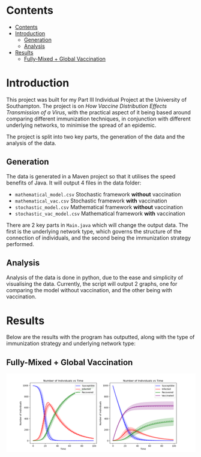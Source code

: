 # Contents

- [Contents](#contents)
- [Introduction](#introduction)
  - [Generation](#generation)
  - [Analysis](#analysis)
- [Results](#results)
  - [Fully-Mixed + Global Vaccination](#fully-mixed--global-vaccination)

# Introduction
This project was built for my Part III Individual Project at the University of Southampton. The project is on *How Vaccine Distribution Effects Transmission of a Virus*, with the practical aspect of it being based around comparing different immunization techniques, in conjunction with different underlying networks, to minimise the spread of an epidemic.

The project is split into two key parts, the generation of the data and the analysis of the data.

## Generation
The data is generated in a Maven project so that it utilises the speed benefits of Java. It will output 4 files in the data folder:
- `mathematical_model.csv` Stochastic framework **without** vaccination
- `mathematical_vac.csv` Stochastic framework **with** vaccination
- `stochastic_model.csv` Mathematical framework **without** vaccination
- `stochastic_vac_model.csv` Mathematical framework **with** vaccination

There are 2 key parts in `Main.java` which will change the output data. The first is the underlying network type, which governs the structure of the connection of individuals, and the second being the immunization strategy performed.

## Analysis
Analysis of the data is done in python, due to the ease and simplicity of visualising the data. Currently, the script will output 2 graphs, one for comparing the model without vaccination, and the other being with vaccination.

# Results
Below are the results with the program has outputted, along with the type of immunization strategy and underlying network type:

## Fully-Mixed + Global Vaccination
![Fully Mixed + Global Vaccination](images/fully_mixed_global_vaccination.png)